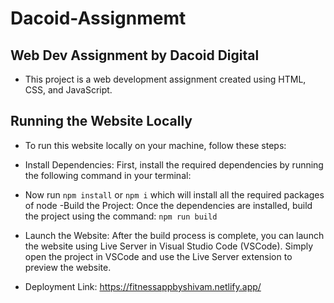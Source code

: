 # Dacoid-Assignmemt

## Web Dev Assignment by Dacoid Digital
- This project is a web development assignment created using HTML, CSS, and JavaScript.

## Running the Website Locally
- To run this website locally on your machine, follow these steps:

- Install Dependencies: First, install the required dependencies by running the following command in your terminal:


- Now run `npm install` or `npm i` which will install all the required packages of node
-Build the Project: Once the dependencies are installed, build the project using the command:
`npm run build`


- Launch the Website: After the build process is complete, you can launch the website using Live Server in Visual Studio Code (VSCode). Simply open the project in VSCode and use the Live Server extension to preview the website.
- Deployment Link: https://fitnessappbyshivam.netlify.app/
